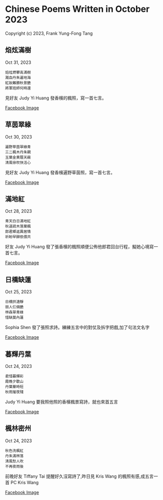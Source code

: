 # Chinese Poems Written in October 2023
Copyright (c) 2023, Frank Yung-Fong Tang

## 焰炫滿樹
Oct 31, 2023 
```
焰炫燃攀高滿樹
濺血丹朱遍地海
紅妝難勝秋景艷
將軍班師何時還
```
見好友 Judy Yi Huang 發香檳的楓照，寫一首七言。

[Facebook Image](https://www.facebook.com/judy.y.huang/posts/pfbid0FgKoHoaqLjw7vvoRxyq2C8EJSZdzwrEdoo9N33inKJEat4DHEBavfG2UiUKVZu83l)

## 草茵翠綠
Oct 30, 2023 
```
遍野草茵翠綠青
三二楓木丹朱親
玉葉金黄蔭天蔽
清風徐吹快活心
```
見好友 Judy Yi Huang 發香檳遍野草茵照，寫一首七言。

[Facebook Image](https://www.facebook.com/photo/?fbid=10160831032374800&set=pcb.10160831050679800)

## 滿地紅
Oct 28, 2023 
```
青天白日滿地紅
秋道疏木落葉楓
郎君鄉返異居情
祈盼早歸依偎共
```
好友 Judy Yi Huang 發了張香檳的楓照順便公佈他郎君回台行程，擬她心境寫一首七言。


[Facebook Image](https://www.facebook.com/photo/?fbid=10160828217169800&set=a.10150511976299800&comment_id=1114296686643883&notif_id=1698523507376331&notif_t=feedback_reaction_generic&ref=notif)

## 日橋缺蓮
Oct 25, 2023 
```
日橋拱溏靜
丽人仨倆艷
林森翠青綠
惜缺莫內蓮
```

Sophia Shen 發了張照求詩。練練五言中的對仗及拆字把戲,加了句法文名字

[Facebook Image](https://www.facebook.com/FrankYFTang/posts/pfbid0qoRXWnf1pc4AF4kJkn5GjsPQBxUmJDQrC7gyeVa6JyYH5aA6QU3GhgTBNANN2ukUl)

## 暮輝丹葉
Oct 24, 2023 
```
君惜暮輝彩
霞晚夕歇山
丹葉華時短
秋雨摧夜殘
```
Judy Yi Huang 要我照他照的香檳楓景寫詩，就也來首五言

[Facebook Image](https://www.facebook.com/FrankYFTang/posts/pfbid08mQc43iZs3s33osad9TBMbdwkWwtuizr4P3SWp6ip5CdWAgmro8sCTHuNyfVqQiZl)

## 楓林密州
Oct 24, 2023 
```
秋色洗楓紅
丹朱滿林落
清風愁人吹
不再夜雨後
```
前晚好友 Tiffany Tai 提醒好久沒寫詩了,昨日見 Kris Wang  的楓照有感,成五言一首
PC Kris Wang

[Facebook Image](https://www.facebook.com/FrankYFTang/posts/pfbid02W4aAfmELTAAY3Am5aZiSCzdRDJjRAGJQWxm81LrAkTtJyTt3fCy6iGk6LrDT27kLl)
